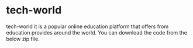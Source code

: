 # tech-world
tech-world it is a popular online education platform that offers from education provides around the world.
You can download the code from the below zip file.
